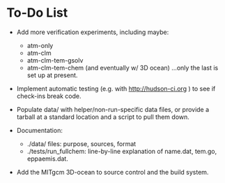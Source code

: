 To-Do List
==========

- Add more verification experiments, including maybe:
  - atm-only
  - atm-clm
  - atm-clm-tem-gsolv
  - atm-clm-tem-chem (and eventually w/ 3D ocean)
  …only the last is set up at present.

- Implement automatic testing (e.g. with http://hudson-ci.org ) to see if
  check-ins break code.

- Populate data/ with helper/non-run-specific data files, or provide a tarball
  at a standard location and a script to pull them down.

- Documentation:
  - ./data/ files: purpose, sources, format
  - ./tests/run_fullchem: line-by-line explanation of name.dat, tem.go,
    eppaemis.dat.

- Add the MITgcm 3D-ocean to source control and the build system.

